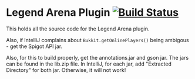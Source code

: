 Legend Arena Plugin [![Build Status](https://semaphoreapp.com/api/v1/projects/af735dd3-53c4-4ec4-a776-b41669c85bb3/350985/badge.png)](https://semaphoreapp.com/thenameman/legend-arena-plugin)
====

This holds all the source code for the Legend Arena plugin.

Also, if IntelliJ complains about ```Bukkit.getOnlinePlayers()``` being ambigous - get the Spigot API jar.

Also, for this to build properly, get the annotations.jar and gson jar. The jars can be found in the lib.zip file.
In IntelliJ, for each jar, add "Extracted Directory" for both jar. Otherwise, it will not work!